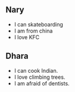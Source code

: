 ## Nary

- I can skateboarding	
- I am from china
- I love  KFC 

## Dhara

- I can cook Indian.
- I love climbing trees.
- I am afraid of dentists.
